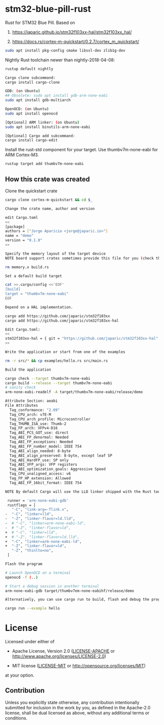 # stm32-blue-pill-rust

Rust for STM32 Blue Pill. Based on

1. https://japaric.github.io/stm32f103xx-hal/stm32f103xx_hal/

1. https://docs.rs/cortex-m-quickstart/0.2.7/cortex_m_quickstart/

```bash
sudo apt install pkg-config cmake libssl-dev zlib1g-dev
```

Nightly Rust toolchain newer than nightly-2018-04-08:
```bash
rustup default nightly

Cargo clone subcommand: 
cargo install cargo-clone

GDB: (on Ubuntu)
## Obsolete: sudo apt install gdb-arm-none-eabi
sudo apt install gdb-multiarch

OpenOCD: (on Ubuntu)
sudo apt install openocd

[Optional] ARM linker: (on Ubuntu)
sudo apt install binutils-arm-none-eabi

[Optional] Cargo add subcommand: 
cargo install cargo-edit
```

Install the rust-std component for your target. Use thumbv7m-none-eabi for ARM Cortex-M3.

```bash
rustup target add thumbv7m-none-eabi
```

## How this crate was created

Clone the quickstart crate

```bash
cargo clone cortex-m-quickstart && cd $_

Change the crate name, author and version

edit Cargo.toml
<<
[package]
authors = ["Jorge Aparicio <jorge@japaric.io>"]
name = "demo"
version = "0.1.0"
>>

Specify the memory layout of the target device
NOTE board support crates sometimes provide this file for you (check the crate documentation). If you are using one that does then remove both the memory.x and build.rs files.

rm memory.x build.rs

Set a default build target

cat >>.cargo/config <<'EOF'
[build]
target = "thumbv7m-none-eabi"
EOF

Depend on a HAL implementation.

cargo add https://github.com/japaric/stm32f103xx
cargo add https://github.com/japaric/stm32f103xx-hal

Edit Cargo.toml:
<<
stm32f103xx-hal = { git = "https://github.com/japaric/stm32f103xx-hal", features = ["rt"] }
>>

Write the application or start from one of the examples

rm -r src/* && cp examples/hello.rs src/main.rs

Build the application

cargo check --target thumbv7m-none-eabi
cargo build --release --target thumbv7m-none-eabi
# sanity check
arm-none-eabi-readelf -A target/thumbv7m-none-eabi/release/demo

Attribute Section: aeabi
File Attributes
  Tag_conformance: "2.09"
  Tag_CPU_arch: v7E-M
  Tag_CPU_arch_profile: Microcontroller
  Tag_THUMB_ISA_use: Thumb-2
  Tag_FP_arch: VFPv4-D16
  Tag_ABI_PCS_GOT_use: direct
  Tag_ABI_FP_denormal: Needed
  Tag_ABI_FP_exceptions: Needed
  Tag_ABI_FP_number_model: IEEE 754
  Tag_ABI_align_needed: 8-byte
  Tag_ABI_align_preserved: 8-byte, except leaf SP
  Tag_ABI_HardFP_use: SP only
  Tag_ABI_VFP_args: VFP registers
  Tag_ABI_optimization_goals: Aggressive Speed
  Tag_CPU_unaligned_access: v6
  Tag_FP_HP_extension: Allowed
  Tag_ABI_FP_16bit_format: IEEE 754

NOTE By default Cargo will use the LLD linker shipped with the Rust toolchain. If you encounter any linking error try to switch to the GNU linker by modifying the .cargo/config file as shown below:

 runner = 'arm-none-eabi-gdb'
 rustflags = [
   "-C", "link-arg=-Tlink.x",
-  "-C", "linker=lld",
-  "-Z", "linker-flavor=ld.lld",
-  # "-C", "linker=arm-none-eabi-ld",
-  # "-Z", "linker-flavor=ld",
+  # "-C", "linker=lld",
+  # "-Z", "linker-flavor=ld.lld",
+  "-C", "linker=arm-none-eabi-ld",
+  "-Z", "linker-flavor=ld",
   "-Z", "thinlto=no",
 ]

Flash the program

# Launch OpenOCD on a terminal
openocd -f (..)

# Start a debug session in another terminal
arm-none-eabi-gdb target/thumbv7em-none-eabihf/release/demo

Alternatively, you can use cargo run to build, flash and debug the program in a single step.

cargo run --example hello

```

# License

Licensed under either of

- Apache License, Version 2.0 ([LICENSE-APACHE](LICENSE-APACHE) or
  http://www.apache.org/licenses/LICENSE-2.0)

- MIT license ([LICENSE-MIT](LICENSE-MIT) or http://opensource.org/licenses/MIT)

at your option.

## Contribution

Unless you explicitly state otherwise, any contribution intentionally submitted
for inclusion in the work by you, as defined in the Apache-2.0 license, shall be
dual licensed as above, without any additional terms or conditions.
